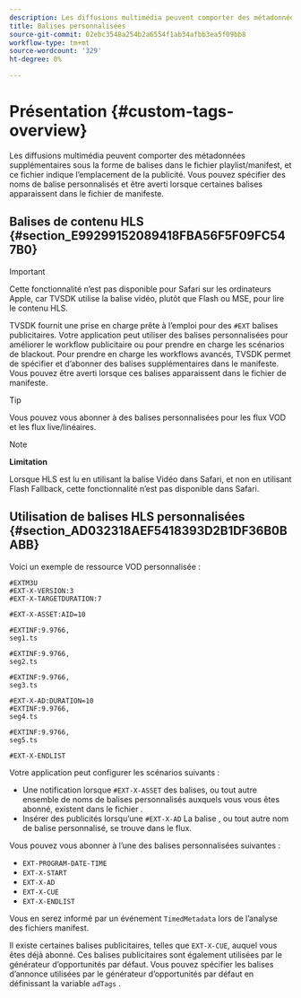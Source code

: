```yaml
---
description: Les diffusions multimédia peuvent comporter des métadonnées supplémentaires sous la forme de balises dans le fichier playlist/manifest, et ce fichier indique l’emplacement de la publicité. Vous pouvez spécifier des noms de balise personnalisés et être averti lorsque certaines balises apparaissent dans le fichier de manifeste.
title: Balises personnalisées
source-git-commit: 02ebc3548a254b2a6554f1ab34afbb3ea5f09bb8
workflow-type: tm+mt
source-wordcount: '329'
ht-degree: 0%

---
```


# Présentation {#custom-tags-overview}

Les diffusions multimédia peuvent comporter des métadonnées supplémentaires sous la forme de balises dans le fichier playlist/manifest, et ce fichier indique l’emplacement de la publicité. Vous pouvez spécifier des noms de balise personnalisés et être averti lorsque certaines balises apparaissent dans le fichier de manifeste.

## Balises de contenu HLS {#section_E99299152089418FBA56F5F09FC547B0}

>[!IMPORTANT]
>
>Cette fonctionnalité n’est pas disponible pour Safari sur les ordinateurs Apple, car TVSDK utilise la balise vidéo, plutôt que Flash ou MSE, pour lire le contenu HLS.

TVSDK fournit une prise en charge prête à l’emploi pour des `#EXT` balises publicitaires. Votre application peut utiliser des balises personnalisées pour améliorer le workflow publicitaire ou pour prendre en charge les scénarios de blackout. Pour prendre en charge les workflows avancés, TVSDK permet de spécifier et d’abonner des balises supplémentaires dans le manifeste. Vous pouvez être averti lorsque ces balises apparaissent dans le fichier de manifeste.

>[!TIP]
>
>Vous pouvez vous abonner à des balises personnalisées pour les flux VOD et les flux live/linéaires.

>[!NOTE]
>
>**Limitation**
>
>Lorsque HLS est lu en utilisant la balise Vidéo dans Safari, et non en utilisant Flash Fallback, cette fonctionnalité n’est pas disponible dans Safari.

## Utilisation de balises HLS personnalisées {#section_AD032318AEF5418393D2B1DF36B0BABB}

Voici un exemple de ressource VOD personnalisée :

```
#EXTM3U
#EXT-X-VERSION:3
#EXT-X-TARGETDURATION:7
 
#EXT-X-ASSET:AID=10
 
#EXTINF:9.9766,
seg1.ts
 
#EXTINF:9.9766,
seg2.ts
 
#EXTINF:9.9766,
seg3.ts
 
#EXT-X-AD:DURATION=10
#EXTINF:9.9766,
seg4.ts
 
#EXTINF:9.9766,
seg5.ts
 
#EXT-X-ENDLIST
```

Votre application peut configurer les scénarios suivants :

* Une notification lorsque `#EXT-X-ASSET` des balises, ou tout autre ensemble de noms de balises personnalisés auxquels vous vous êtes abonné, existent dans le fichier .
* Insérer des publicités lorsqu’une `#EXT-X-AD` La balise , ou tout autre nom de balise personnalisé, se trouve dans le flux.

Vous pouvez vous abonner à l’une des balises personnalisées suivantes :

* `EXT-PROGRAM-DATE-TIME`
* `EXT-X-START`
* `EXT-X-AD`
* `EXT-X-CUE`
* `EXT-X-ENDLIST`

Vous en serez informé par un événement `TimedMetadata` lors de l’analyse des fichiers manifest.

Il existe certaines balises publicitaires, telles que `EXT-X-CUE`, auquel vous êtes déjà abonné. Ces balises publicitaires sont également utilisées par le générateur d’opportunités par défaut. Vous pouvez spécifier les balises d’annonce utilisées par le générateur d’opportunités par défaut en définissant la variable `adTags` .
